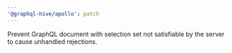```yaml
---
'@graphql-hive/apollo': patch
---
```


Prevent GraphQL document with selection set not satisfiable by the server to cause unhandled
rejections.

